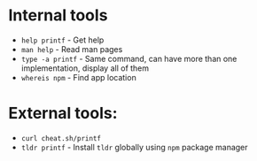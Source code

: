 # Internal tools
- `help printf` - Get help
- `man help` - Read man pages
- `type -a printf` - Same command, can have more than one implementation, display all of them
- `whereis npm` - Find app location

# External tools: 
- `curl cheat.sh/printf`
- `tldr printf` - Install `tldr` globally using `npm` package manager
